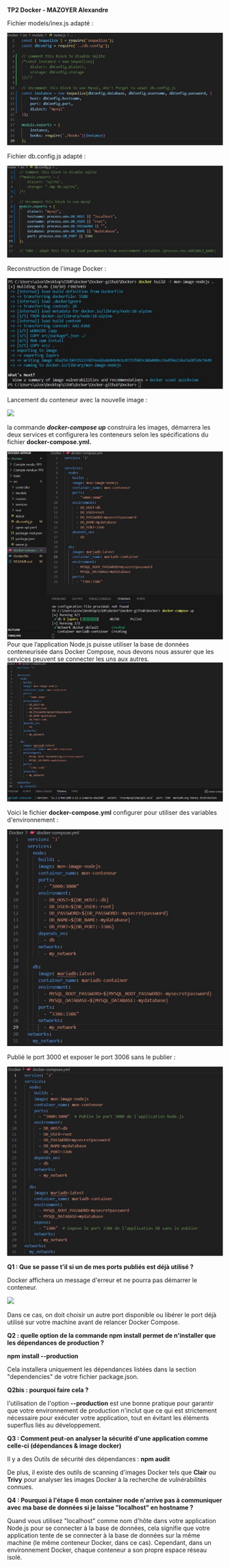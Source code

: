 ﻿**TP2 Docker - MAZOYER Alexandre**

Fichier models/inex.js adapté :

![](Aspose.Words.6bece5a7-176f-479e-a77c-02907cf964c6.001.jpeg)

Fichier db.config.js adapté :

![](Aspose.Words.6bece5a7-176f-479e-a77c-02907cf964c6.002.jpeg)

Reconstruction de l'image Docker :

![](Aspose.Words.6bece5a7-176f-479e-a77c-02907cf964c6.003.jpeg)

Lancement du conteneur avec la nouvelle image :

![](Aspose.Words.6bece5a7-176f-479e-a77c-02907cf964c6.004.png)

la commande ***docker-compose up*** construira les images, démarrera les deux services et configurera les conteneurs selon les spécifications du fichier **docker-compose.yml.**

![](Aspose.Words.6bece5a7-176f-479e-a77c-02907cf964c6.005.jpeg)Pour que l’application Node.js puisse utiliser la base de données conteneurisée dans Docker Compose, nous devons nous assurer que les services peuvent se connecter les uns aux autres.![](Aspose.Words.6bece5a7-176f-479e-a77c-02907cf964c6.006.jpeg)

Voici le fichier **docker-compose.yml** configurer pour utiliser des variables d'environnement :

![](Aspose.Words.6bece5a7-176f-479e-a77c-02907cf964c6.007.jpeg)

Publié le port 3000 et exposer le port 3006 sans le publier :

![](Aspose.Words.6bece5a7-176f-479e-a77c-02907cf964c6.008.jpeg)

**Q1 : Que se passe t'il si un de mes ports publiés est déjà utilisé ?**

Docker affichera un message d'erreur et ne pourra pas démarrer le conteneur.

![](Aspose.Words.6bece5a7-176f-479e-a77c-02907cf964c6.009.png)

Dans ce cas, on doit choisir un autre port disponible ou libérer le port déjà utilisé sur votre machine avant de relancer Docker Compose.

**Q2 : quelle option de la commande npm install permet de n'installer que les dépendances de production ?**

**npm install --production**

Cela installera uniquement les dépendances listées dans la section "dependencies" de votre fichier package.json.

**Q2bis : pourquoi faire cela ?**

l'utilisation de l'option **--production** est une bonne pratique pour garantir que votre environnement de production n'inclut que ce qui est strictement nécessaire pour exécuter votre application, tout en évitant les éléments superflus liés au développement.

**Q3 : Comment peut-on analyser la sécurité d'une application comme celle-ci (dépendances & image docker)**

Il y a des Outils de sécurité des dépendances : **npm audit**

De plus, il existe des outils de scanning d'images Docker tels que **Clair** ou **Trivy** pour analyser les images Docker à la recherche de vulnérabilités connues.

**Q4 : Pourquoi à l'étape 6 mon container node n'arrive pas à communiquer avec ma base de données si je laisse "localhost" en hostname ?**

Quand vous utilisez "localhost" comme nom d'hôte dans votre application Node.js pour se connecter à la base de données, cela signifie que votre application tente de se connecter à la base de données sur la même machine (le même conteneur Docker, dans ce cas). Cependant, dans un environnement Docker, chaque conteneur a son propre espace réseau isolé.
